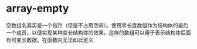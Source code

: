 ﻿# array-empty

空数组名其实是一个指针（但是不占用空间）。使用零长度数组作为结构体的最后一个成员，以便实现某种变长结构体的效果。这样的数组可以用于表示结构体后面有可变长数据。在函数内无法如此定义
